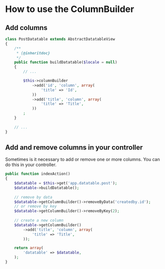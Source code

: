 # How to use the ColumnBuilder

## Add columns

```php
class PostDatatable extends AbstractDatatableView
{
    /**
     * {@inheritdoc}
     */
    public function buildDatatable($locale = null)
    {
        // ...

        $this->columnBuilder
            ->add('id', 'column', array(
                'title' => 'Id',
            ))
            ->add('title', 'column', array(
                'title' => 'Title',
            ))
        ;
    }
    
    // ...
}
```

## Add and remove columns in your controller

Sometimes is it necessary to add or remove one or more columns. You can do this in your controller.

```php
public function indexAction()
{
    $datatable = $this->get('app.datatable.post');
    $datatable->buildDatatable();
    
    // remove by data 
    $datatable->getColumnBuilder()->removeByData('createdby.id');
    // or remove by key
    $datatable->getColumnBuilder()->removeByKey(2);
    
    // create a new column
    $datatable->getColumnBuilder()
        ->add('title', 'column', array(
            'title' => 'Title',
        ));

    return array(
        'datatable' => $datatable,
    );
}
```
